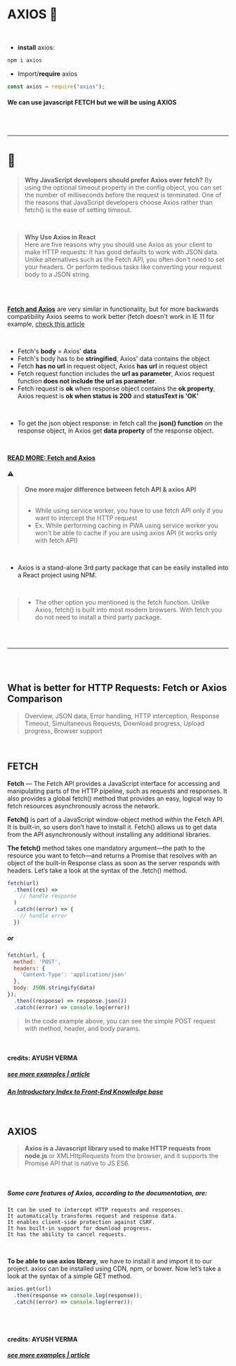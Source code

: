 # AXIOS 🍌

<br>

- **install** axios:

```javascript
npm i axios
```

- Import/**require** axios

```javascript
const axios = require("axios");
```

#### We can use javascript FETCH but we will be using AXIOS

<br>
<br>

---

# 🍿

> **Why JavaScript developers should prefer Axios over fetch?**
> By using the optional timeout property in the config object, you can set the number of milliseconds before the request is terminated. One of the reasons that JavaScript developers choose Axios rather than fetch() is the ease of setting timeout.

<br>

> **Why Use Axios in React** <br>Here are five reasons why you should use Axios as your client to make HTTP requests: It has good defaults to work with JSON data. Unlike alternatives such as the Fetch API, you often don't need to set your headers. Or perform tedious tasks like converting your request body to a JSON string.

<br>
<br>

**[Fetch and Axios](https://stackoverflow.com/questions/40844297/what-is-difference-between-axios-and-fetch)** are very similar in functionality, but for more backwards compatibility Axios seems to work better (fetch doesn't work in IE 11 for example, [check this article](https://stackoverflow.com/questions/37258632/first-fetch-api-call-cancelled-by-the-second-in-ie11)

<br>

- Fetch's **body** = Axios' **data**
- Fetch's body has to be **stringified**, Axios' data contains the object
- Fetch **has no url** in request object, Axios **has url** in request object
- Fetch request function includes the **url as parameter**, Axios request function **does not include the url as parameter**.
- Fetch request is **ok** when response object contains the **ok property**, Axios request is **ok when status is 200** and **statusText is 'OK'**

<br>

- To get the json object response: in fetch call the **json() function** on the response object, in Axios get **data property** of the response object.

<br>

**[READ MORE: Fetch and Axios](https://stackoverflow.com/questions/40844297/what-is-difference-between-axios-and-fetch)**

#### ⚠️

> **One more major difference between fetch API & axios API** <br> <br>
>
> - While using service worker, you have to use fetch API only if you want to intercept the HTTP request
> - Ex. While performing caching in PWA using service worker you won't be able to cache if you are using axios API (it works only with fetch API)

<br>

- Axios is a stand-alone 3rd party package that can be easily installed into a React project using NPM.

<br>

> - The other option you mentioned is the fetch function. Unlike Axios, fetch() is built into most modern browsers. With fetch you do not need to install a third party package.

<br>
<br>

---

<br>
<br>

## What is better for HTTP Requests: Fetch or Axios Comparison

> Overview, JSON data, Error handling, HTTP interception, Response Timeout, Simultaneous Requests, Download progress, Upload progress, Browser support

<br>

## FETCH

**Fetch** — The Fetch API provides a JavaScript interface for accessing and manipulating parts of the HTTP pipeline, such as requests and responses. It also provides a global fetch() method that provides an easy, logical way to fetch resources asynchronously across the network.

**Fetch()** is part of a JavaScript window-object method within the Fetch API. It is built-in, so users don’t have to install it. Fetch() allows us to get data from the API asynchronously without installing any additional libraries.

**The fetch()** method takes one mandatory argument—the path to the resource you want to fetch—and returns a Promise that resolves with an object of the built-in Response class as soon as the server responds with headers. Let’s take a look at the syntax of the .fetch() method.

```javascript
fetch(url)
  .then((res) =>
    // handle response
  )
  .catch((error) => {
    // handle error
  })
```

##### or

```javascript
fetch(url, {
  method: 'POST',
  headers: {
    'Content-Type': 'application/json'
  },
  body: JSON.stringify(data)
});
  .then((response) => response.json())
  .catch((error) => console.log(error))
```

> In the code example above, you can see the simple POST request with method, header, and body params.

<br>

#### credits: AYUSH VERMA

##### [see more examples | article](https://towardsdev.com/what-is-better-for-http-requests-fetch-or-axios-comparison-920ceffc5161)

##### [An Introductory Index to Front-End Knowledge base](https://ayushv.medium.com/an-introductory-index-to-basic-front-end-knowledge-base-a5da77baf910)

<br>

## AXIOS

> **Axios is a Javascript library used to make HTTP requests from node.js** or XMLHttpRequests from the browser, and it supports the Promise API that is native to JS ES6.

<br>

##### Some core features of Axios, according to the documentation, are:

    It can be used to intercept HTTP requests and responses.
    It automatically transforms request and response data.
    It enables client-side protection against CSRF.
    It has built-in support for download progress.
    It has the ability to cancel requests.

<br>

**To be able to use axios library**, we have to install it and import it to our project. axios can be installed using CDN, npm, or bower. Now let’s take a look at the syntax of a simple GET method.

```javascript
axios.get(url)
  .then(response => console.log(response));
  .catch((error) => console.log(error));
```

<br>
<br>

#### credits: AYUSH VERMA

##### [see more examples | article](https://towardsdev.com/what-is-better-for-http-requests-fetch-or-axios-comparison-920ceffc5161)
